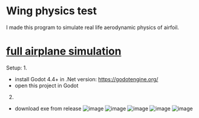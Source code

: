 # Wing physics test
I made this program to simulate real life aerodynamic physics of airfoil.
# [full airplane simulation](https://github.com/LeaveMyAlpaca/Flight-sim)

Setup:
1. 
- install Godot 4.4+ in .Net version: https://godotengine.org/
- open this project in Godot
2. 
- download exe from release
![image](https://media.daily.dev/image/upload/s--2ecuZyGZ--/f_auto/v1737575707/ugc/content_f5c0956b-ac8f-4624-81a8-0a1e8907dbdd)
![image](https://github.com/user-attachments/assets/13c32e11-5d2b-4e2b-af46-e3eab7e0526e)
![image](https://media.daily.dev/image/upload/s--aeA3nraV--/f_auto/v1737575799/ugc/content_702cb174-a452-4ebb-9993-f746e3de77f1)
![image](https://github.com/user-attachments/assets/742ed90e-90c6-424e-8e93-feb9005a6717)
![image](https://github.com/user-attachments/assets/1cbeefc1-1c6e-4eac-8c63-85fac57cc1bc)
